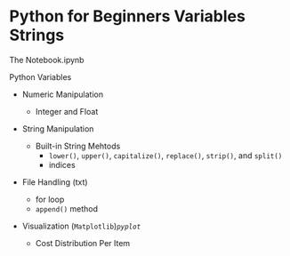 # Python for Beginners Variables Strings

The Notebook.ipynb


Python Variables

* Numeric Manipulation
  * Integer and Float 

* String Manipulation
  * Built-in String Mehtods
    * `lower()`, `upper()`, `capitalize()`, `replace()`, `strip()`, and `split()`
    * indices

* File Handling (txt)
  * for loop
  * `append()` method

* Visualization (`Matplotlib`)_`pyplot`_
  * Cost Distribution Per Item
